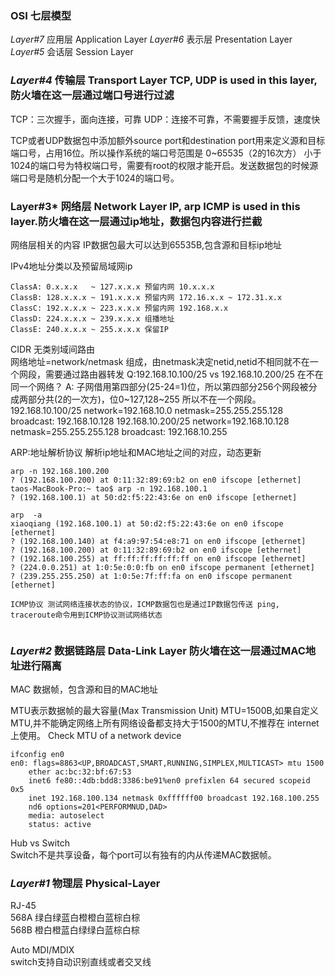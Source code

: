 
### OSI  七层模型

*Layer#7* 应用层 Application Layer
*Layer#6* 表示层 Presentation Layer
*Layer#5* 会话层 Session Layer
### *Layer#4* 传输层 Transport Layer TCP, UDP is used in this layer,防火墙在这一层通过端口号进行过滤
TCP：三次握手，面向连接，可靠
UDP：连接不可靠，不需要握手反馈，速度快

TCP或者UDP数据包中添加额外source port和destination port用来定义源和目标端口号，占用16位。所以操作系统的端口号范围是
0~65535（2的16次方）
小于1024的端口号为特权端口号，需要有root的权限才能开启。发送数据包的时候源端口号是随机分配一个大于1024的端口号。

### Layer#3* 网络层 Network Layer  IP, arp ICMP is used in this layer.防火墙在这一层通过ip地址，数据包内容进行拦截
网络层相关的内容
IP数据包最大可以达到65535B,包含源和目标ip地址

IPv4地址分类以及预留局域网ip  
```
ClassA: 0.x.x.x   ~ 127.x.x.x 预留内网 10.x.x.x
ClassB: 128.x.x.x ~ 191.x.x.x 预留内网 172.16.x.x ~ 172.31.x.x
ClassC: 192.x.x.x ~ 223.x.x.x 预留内网 192.168.x.x 
ClassD: 224.x.x.x ~ 239.x.x.x 组播地址
ClassE: 240.x.x.x ~ 255.x.x.x 保留IP
```

CIDR 无类别域间路由  
网络地址=network/netmask 组成，由netmask决定netid,netid不相同就不在一个网段，需要通过路由器转发
Q:192.168.10.100/25 vs 192.168.10.200/25 在不在同一个网络？
A: 子网借用第四部分(25-24=1)位，所以第四部分256个网段被分成两部分共(2的一次方)，位0~127,128~255 所以不在一个网段。  
192.168.10.100/25 network=192.168.10.0 netmask=255.255.255.128 broadcast: 192.168.10.128
192.168.10.200/25 network=192.168.10.128 netmask=255.255.255.128 broadcast: 192.168.10.255  

ARP:地址解析协议 解析ip地址和MAC地址之间的对应，动态更新  
```
arp -n 192.168.100.200
? (192.168.100.200) at 0:11:32:89:69:b2 on en0 ifscope [ethernet]
taos-MacBook-Pro:~ tao$ arp -n 192.168.100.1
? (192.168.100.1) at 50:d2:f5:22:43:6e on en0 ifscope [ethernet]

arp  -a
xiaoqiang (192.168.100.1) at 50:d2:f5:22:43:6e on en0 ifscope [ethernet]
? (192.168.100.140) at f4:a9:97:54:e8:71 on en0 ifscope [ethernet]
? (192.168.100.200) at 0:11:32:89:69:b2 on en0 ifscope [ethernet]
? (192.168.100.255) at ff:ff:ff:ff:ff:ff on en0 ifscope [ethernet]
? (224.0.0.251) at 1:0:5e:0:0:fb on en0 ifscope permanent [ethernet]
? (239.255.255.250) at 1:0:5e:7f:ff:fa on en0 ifscope permanent [ethernet]

ICMP协议 测试网络连接状态的协议，ICMP数据包也是通过IP数据包传送 ping, traceroute命令用到ICMP协议测试网络状态


```
### *Layer#2* 数据链路层 Data-Link Layer 防火墙在这一层通过MAC地址进行隔离

MAC 数据帧，包含源和目的MAC地址 

MTU表示数据帧的最大容量(Max Transmission Unit) MTU=1500B,如果自定义MTU,并不能确定网络上所有网络设备都支持大于1500的MTU,不推荐在
internet上使用。 
Check MTU of a network device  
```  
ifconfig en0
en0: flags=8863<UP,BROADCAST,SMART,RUNNING,SIMPLEX,MULTICAST> mtu 1500
	ether ac:bc:32:bf:67:53 
	inet6 fe80::4db:bdd8:3386:be91%en0 prefixlen 64 secured scopeid 0x5 
	inet 192.168.100.134 netmask 0xffffff00 broadcast 192.168.100.255
	nd6 options=201<PERFORMNUD,DAD>
	media: autoselect
	status: active

```  

Hub vs Switch  
Switch不是共享设备，每个port可以有独有的内从传递MAC数据帧。 
### *Layer#1* 物理层 Physical-Layer  
RJ-45  
568A 绿白绿蓝白橙橙白蓝棕白棕  
568B 橙白橙蓝白绿绿白蓝棕白棕  

Auto MDI/MDIX  
switch支持自动识别直线或者交叉线
